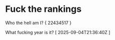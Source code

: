 # Fuck the rankings

Who the hell am I?
{ 22434517 }

What fucking year is it?
[ 2025-09-04T21:36:40Z ]
